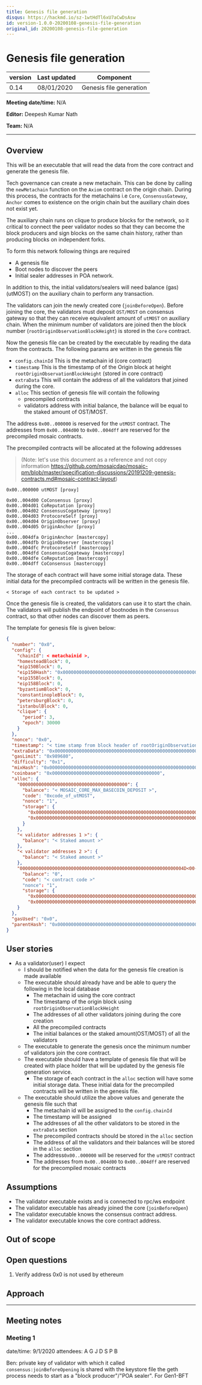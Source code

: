 ```yaml
---
title: Genesis file generation
disqus: https://hackmd.io/sz-1wtHdTl6xU7aCwDsAsw
id: version-1.0.0-20200108-genesis-file-generation
original_id: 20200108-genesis-file-generation
---
```


# Genesis file generation

| version | Last updated | Component               |
| ------- | ------------ | ----------------------- |
| 0.14    | 08/01/2020   | Genesis file generation |

**Meeting date/time:** N/A

**Editor:** Deepesh Kumar Nath

**Team:** N/A

---

## Overview

This will be an executable that will read the data from the core contract and generate the genesis file.

Tech governance can create a new metachain. This can be done by calling the `newMetachain` function on the `Axiom` contract on the origin chain. During this process, the contracts for the metachains i.e `Core`, `ConsensusGateway`, `Anchor` comes to existence on the origin chain but the auxiliary chain does not exist yet.

The auxiliary chain runs on clique to produce blocks for the network, so it critical to connect the peer validator nodes so that they can become the block producers and sign blocks on the same chain history, rather than producing blocks on independent forks.

To form this network following things are required

- A genesis file
- Boot nodes to discover the peers
- Initial sealer addresses in POA network.

In addition to this, the initial validators/sealers will need balance (gas) (utMOST) on the auxiliary chain to perform any transaction.

The validators can join the newly created core (`joinBeforeOpen`). Before joining the core, the validators must deposit `OST/MOST` on consensus gateway so that they can receive equivalent amount of `utMOST` on auxiliary chain.
When the minimum number of validators are joined then the block number (`rootOriginObservationBlockHeight`) is stored in the `Core` contract.

Now the genesis file can be created by the executable by reading the data from the contracts. The following params are written in the genesis file

- `config.chainId`
  This is the metachain id (core contract)
- `timestamp`
  This is the timestamp of of the Origin block at height `rootOriginObservationBlockHeight` (stored in core contract)
- `extraData`
  This will contain the address of all the validators that joined during the core.
- `alloc`
  This section of genesis file will contain the following
  - precompiled contracts
  - validators address with initial balance, the balance will be equal to the staked amount of OST/MOST.

The address `0x00..000000` is reserved for the `utMOST` contract.
The addresses from `0x00..004d00` to `0x00..004dff` are reserved for the precompiled mosaic contracts.

The precompiled contracts will be allocated at the following addresses

> (Note: let's use this document as a reference and not copy information https://github.com/mosaicdao/mosaic-pm/blob/master/specification-discussions/20191209-genesis-contracts.md#mosaic-contract-layout)

```text
0x00..000000 utMOST [proxy]

0x00..004d00 CoConsensus [proxy]
0x00..004d01 CoReputation [proxy]
0x00..004d02 ConsensusCogateway [proxy]
0x00..004d03 ProtocoreSelf [proxy]
0x00..004d04 OriginObserver [proxy]
0x00..004d05 OriginAnchor [proxy]
...
0x00..004dfa OriginAnchor [mastercopy]
0x00..004dfb OriginObserver [mastercopy]
0x00..004dfc ProtocoreSelf [mastercopy]
0x00..004dfd ConsensusCogateway [mastercopy]
0x00..004dfe CoReputation [mastercopy]
0x00..004dff CoConsensus [mastercopy]
```

The storage of each contract will have some initial storage data. These initial data for the precompiled contracts will be written in the genesis file.

```text
< Storage of each contract to be updated >
```

Once the genesis file is created, the validators can use it to start the chain.
The validators will publish the endpoint of bootnodes in the `Consensus` contract, so that other nodes can discover them as peers.

The template for genesis file is given below:

```json
{
  "number": "0x0",
  "config": {
    "chainId": < metachainid >,
    "homesteadBlock": 0,
    "eip150Block": 0,
    "eip150Hash": "0x0000000000000000000000000000000000000000000000000000000000000000",
    "eip155Block": 0,
    "eip158Block": 0,
    "byzantiumBlock": 0,
    "constantinopleBlock": 0,
    "petersburgBlock": 0,
    "istanbulBlock": 0,
    "clique": {
      "period": 3,
      "epoch": 30000
    }
  },
  "nonce": "0x0",
  "timestamp": "< time stamp from block header of rootOriginObservationBlockHeight>",
  "extraData": "0x0000000000000000000000000000000000000000000000000000000000000000< all validator addresses >0000000000000000000000000000000000000000000000000000000000000000000000000000000000000000000000000000000000000000000000000000000000",
  "gasLimit": "0x989680",
  "difficulty": "0x1",
  "mixHash": "0x0000000000000000000000000000000000000000000000000000000000000000",
  "coinbase": "0x0000000000000000000000000000000000000000",
  "alloc": {
    "0000000000000000000000000000000000000000": {
      "balance": "< MOSAIC_CORE_MAX_BASECOIN_DEPOSIT >",
      "code": "0xcode_of_utMOST",
      "nonce": "1",
      "storage": {
        "0x0000000000000000000000000000000000000000000000000000000000000000":" < some value>",
        "0x0000000000000000000000000000000000000000000000000000000000000001":" < some value >"
      }
    },
    "< validator addresses 1 >": {
      "balance": "< Staked amount >"
    },
    "< validator addresses 2 >": {
      "balance": "< Staked amount >"
    },
    "0000000000000000000000000000000000000000000000000000000000004D<00-ff>": {
      "balance": "0",
      "code": "< contract code >"
      "nonce": "1",
      "storage": {
        "0x0000000000000000000000000000000000000000000000000000000000000000":" < some value>",
        "0x0000000000000000000000000000000000000000000000000000000000000001":" < some value >"
    }
  },
  "gasUsed": "0x0",
  "parentHash": "0x0000000000000000000000000000000000000000000000000000000000000000"
}

```

## User stories

- As a validator(user) I expect
  - I should be notified when the data for the genesis file creation is made available
  - The executable should already have and be able to query the following in the local database 
    - The metachain id using the core contract
    - The timestamp of the origin block using `rootOriginObservationBlockHeight`
    - The addresses of all other validators joining during the core creation
    - All the precompiled contracts
    - The initial balances or the staked amount(OST/MOST) of all the validators
  - The executable to generate the genesis once the minimum number of validators join the core contract.
  - The executable should have a template of genesis file that will be created with place holder that will be updated by the genesis file generation service.
    - The storage of each contract in the `alloc` section will have some initial storage data. These initial data for the precompiled contracts will be written in the genesis file.
  - The executable should utilize the above values and generate the genesis file such that
    - The metachain id will be assigned to the `config.chainId`
    - The timestamp will be assigned
    - The addresses of all the other validators to be stored in the `extraData` section
    - The precompiled contracts should be stored in the `alloc` section
    - The address of all the validators and their balances will be stored in the `alloc` section
    - The address`0x00..000000` will be reserved for the `utMOST` contract
    - The addresses from `0x00..004d00` to `0x00..004dff` are reserved for the precompiled mosaic contracts
 
## Assumptions

- The validator executable exists and is connected to rpc/ws endpoint
- The validator executable has already joined the core (`joinBeforeOpen`)
- The validator executable knows the consensus contract address.
- The validator executable knows the core contract address.

## Out of scope

## Open questions

1. Verify address 0x0 is not used by ethereum

## Approach

---

## Meeting notes

### Meeting 1

date/time: 9/1/2020
attendees: A G J D S P B

Ben: private key of validator with which it called `consensus:joinBeforeOpening` is shared with the keystore file the geth process needs to start as a "block producer"/"POA sealer". For Gen1-BFT
